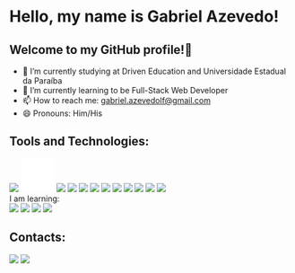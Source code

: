 # Hello, my name is Gabriel Azevedo!
## Welcome to my GitHub profile!👋 


- 🔭 I’m currently studying at Driven Education and Universidade Estadual da Paraíba
- 🌱 I’m currently learning to be Full-Stack Web Developer
- 📫 How to reach me: gabriel.azevedolf@gmail.com
- 😄 Pronouns: Him/His

## Tools and Technologies:

<div>

<img src="https://cdn.jsdelivr.net/gh/devicons/devicon/icons/git/git-original.svg" style="heigth:60px; width:60px"/>
          

<img src="https://raw.githubusercontent.com/tissyane/tissyane/main/GitHub-LightIcon.png" style="heigth:60px; width:60px"/>                    

          
<img src="https://cdn.jsdelivr.net/gh/devicons/devicon/icons/vscode/vscode-original-wordmark.svg" style="heigth:60px; width:60px"/>
          

<img src="https://cdn.jsdelivr.net/gh/devicons/devicon/icons/html5/html5-original.svg" style="heigth:60px; width:60px"/>          

          
<img src="https://cdn.jsdelivr.net/gh/devicons/devicon/icons/css3/css3-original.svg" style="heigth:60px; width:60px"/>


<img src="https://cdn.jsdelivr.net/gh/devicons/devicon/icons/javascript/javascript-original.svg" style="heigth:60px; width:60px"/>


<img src="https://cdn.jsdelivr.net/gh/devicons/devicon/icons/linux/linux-original.svg" style="heigth:60px; width:60px"/>
          

<img src="https://cdn.jsdelivr.net/gh/devicons/devicon/icons/react/react-original.svg" style="heigth:60px; width:60px"/>
          

<img src="https://cdn.jsdelivr.net/gh/devicons/devicon/icons/nodejs/nodejs-original.svg" style="heigth:60px; width:60px"/>


<img src="https://cdn.jsdelivr.net/gh/devicons/devicon/icons/mongodb/mongodb-plain-wordmark.svg" style="heigth:60px; width:60px"/>


<img src="https://cdn.jsdelivr.net/gh/devicons/devicon/icons/postgresql/postgresql-plain.svg" style="heigth:60px; width:60px"/>


<img src="https://cdn.jsdelivr.net/gh/devicons/devicon/icons/typescript/typescript-original.svg" style="heigth:60px; width:60px"/>
          
          
</div style="display:flex; justify-content:center; gap:50px"

          
## I am learning:


<div>

<img src="https://cdn.jsdelivr.net/gh/devicons/devicon/icons/redis/redis-plain-wordmark.svg" style="heigth:60px; width:60px"/>


<img src="https://cdn.jsdelivr.net/gh/devicons/devicon/icons/amazonwebservices/amazonwebservices-plain-wordmark.svg" style="heigth:60px; width:60px"/>


<img src="https://cdn.jsdelivr.net/gh/devicons/devicon/icons/docker/docker-plain-wordmark.svg" style="heigth:60px; width:60px"/>
          
 
<img src="https://cdn.jsdelivr.net/gh/devicons/devicon/icons/python/python-original-wordmark.svg" style="heigth:60px; width:60px"/>



</div style="display:flex; justify-content:center; gap:50px">
          

## Contacts:

<div>
<a href = "mailto:gabriel.azevedolf@gmail.com"><img src="https://img.shields.io/badge/Gmail-D14836?style=for-the-badge&logo=gmail&logoColor=white" target="_blank"></a>
<a href="https://www.linkedin.com/in/gabriel-azevedolf/" target="_blank"><img src="https://img.shields.io/badge/-LinkedIn-%230077B5?style=for-the-badge&logo=linkedin&logoColor=white" target="_blank"></a>   
</div>
